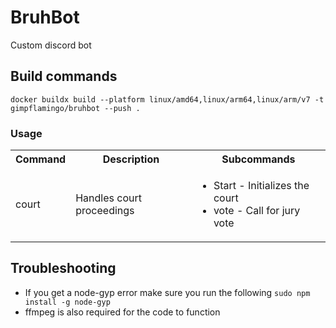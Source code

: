 # BruhBot

Custom discord bot

## Build commands
`docker buildx build --platform linux/amd64,linux/arm64,linux/arm/v7 -t gimpflamingo/bruhbot --push .`

### Usage

<table>
    <tbody>
        <tr>
            <th>Command</th>
            <th>Description</th>
            <th>Subcommands</th>
        </tr>
        <tr>
            <td>court</td>
            <td>Handles court proceedings</td>
            <td>
                <ul>
                    <li>Start - Initializes the court</li>
                    <li>vote - Call for jury vote</li>
                </ul>
            </td>
        </tr>
    </tbody>
</table>

## Troubleshooting

* If you get a node-gyp error make sure you run the following `sudo npm install -g node-gyp`
* ffmpeg is also required for the code to function